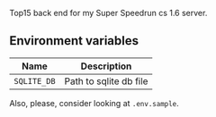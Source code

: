 
Top15 back end for my Super Speedrun cs 1.6 server.

## Environment variables

| Name                                     | Description                |
| ---------------------------------------- | -------------------------- |
| `SQLITE_DB`                              | Path to sqlite db file     |

Also, please, consider looking at `.env.sample`.
